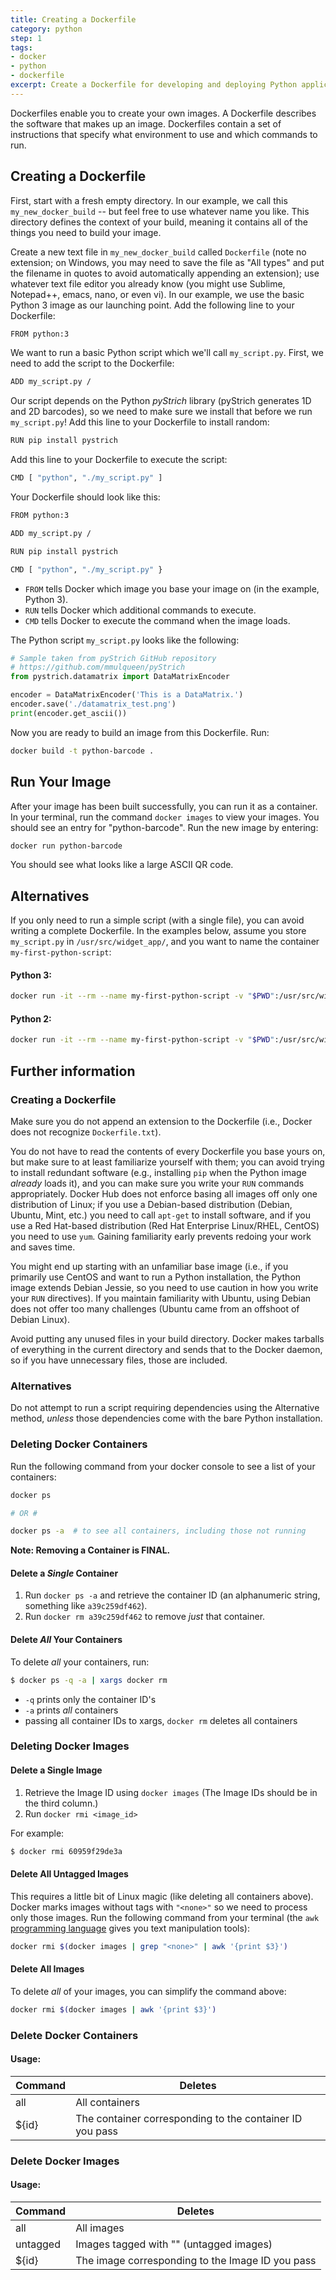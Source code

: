 ```yaml
---
title: Creating a Dockerfile
category: python
step: 1
tags:
- docker
- python
- dockerfile
excerpt: Create a Dockerfile for developing and deploying Python applications.
---
```


Dockerfiles enable you to create your own images. A Dockerfile describes the software that makes up an image. Dockerfiles contain a set of instructions that specify what environment to use and which commands to run.

## Creating a Dockerfile

First, start with a fresh empty directory. In our example, we call this `my_new_docker_build` -- but feel free to use whatever name you like. This directory defines the context of your build, meaning it contains all of the things you need to build your image.

Create a new text file in `my_new_docker_build` called `Dockerfile` (note no extension; on Windows, you may need to save the file as "All types" and put the filename in quotes to avoid automatically appending an extension); use whatever text file editor you already know (you might use Sublime, Notepad++, emacs, nano, or even vi). In our example, we use the basic Python 3 image as our launching point. Add the following line to your Dockerfile: 

```bash
FROM python:3
``` 

We want to run a basic Python script which we'll call `my_script.py`. First, we need to add the script to the Dockerfile:

 ```bash
 ADD my_script.py /
 ```

Our script depends on the Python *pyStrich* library (pyStrich generates 1D and 2D barcodes), so we need to make sure we install that before we run `my_script.py`! Add this line to your Dockerfile to install random:

```bash
RUN pip install pystrich
``` 

Add this line to your Dockerfile to execute the script:

```bash
CMD [ "python", "./my_script.py" ]
```

Your Dockerfile should look like this:

```bash
FROM python:3

ADD my_script.py /

RUN pip install pystrich

CMD [ "python", "./my_script.py" }
```

- `FROM` tells Docker which image you base your image on (in the example, Python 3).
- `RUN` tells Docker which additional commands to execute.
- `CMD` tells Docker to execute the command when the image loads.

The Python script `my_script.py` looks like the following:

```python
# Sample taken from pyStrich GitHub repository
# https://github.com/mmulqueen/pyStrich
from pystrich.datamatrix import DataMatrixEncoder

encoder = DataMatrixEncoder('This is a DataMatrix.')
encoder.save('./datamatrix_test.png')
print(encoder.get_ascii())
```

Now you are ready to build an image from this Dockerfile. Run:

```bash
docker build -t python-barcode .
```

## Run Your Image
After your image has been built successfully, you can run it as a container. In your terminal, run the command `docker images` to view your images. You should see an entry for "python-barcode". Run the new image by entering:

```bash
docker run python-barcode
```

You should see what looks like a large ASCII QR code.

## Alternatives
If you only need to run a simple script (with a single file), you can avoid writing a complete Dockerfile. In the examples below, assume you store `my_script.py` in `/usr/src/widget_app/`, and you want to name the container `my-first-python-script`:

#### Python 3:
```bash
docker run -it --rm --name my-first-python-script -v "$PWD":/usr/src/widget_app python:3 python my_script.py
```

#### Python 2:
```bash
docker run -it --rm --name my-first-python-script -v "$PWD":/usr/src/widget_app python:2 python my_script.py
```

## Further information

### Creating a Dockerfile
Make sure you do not append an extension to the Dockerfile (i.e., Docker does not recognize `Dockerfile.txt`).
 
You do not have to read the contents of every Dockerfile you base yours on, but make sure to at least familiarize yourself with them; you can avoid trying to install redundant software (e.g., installing `pip` when the Python image *already* loads it), and you can make sure you write your `RUN` commands appropriately. Docker Hub does not enforce basing all images off only one distribution of Linux; if you use a Debian-based distribution (Debian, Ubuntu, Mint, etc.) you need to call `apt-get` to install software, and if you use a Red Hat-based distribution (Red Hat Enterprise Linux/RHEL, CentOS) you need to use `yum`. Gaining familiarity early prevents redoing your work and saves time.

You might end up starting with an unfamiliar base image (i.e., if you primarily use CentOS and want to run a Python installation, the Python image extends Debian Jessie, so you need to use caution in how you write your `RUN` directives). If you maintain familiarity with Ubuntu, using Debian does not offer too many challenges (Ubuntu came from an offshoot of Debian Linux).

Avoid putting any unused files in your build directory. Docker makes tarballs of everything in the current directory and sends that to the Docker daemon, so if you have unnecessary files, those are included.

### Alternatives
Do not attempt to run a script requiring dependencies using the Alternative method, *unless* those dependencies come with the bare Python installation.

### Deleting Docker Containers
Run the following command from your docker console to see a list of your containers:

```bash
docker ps

# OR #

docker ps -a  # to see all containers, including those not running
``` 

**Note: Removing a Container is FINAL.**

#### Delete a *Single* Container

1. Run `docker ps -a` and retrieve the container ID (an alphanumeric string, something like `a39c259df462`). 
2. Run `docker rm a39c259df462` to remove *just* that container. 

#### Delete *All* Your Containers

To delete *all* your containers, run:

```bash
$ docker ps -q -a | xargs docker rm
```

- `-q` prints only the container ID's
- `-a` prints *all* containers
- passing all container IDs to xargs, `docker rm` deletes all containers

### Deleting Docker Images

#### Delete a Single Image

1. Retrieve the Image ID using `docker images` (The Image IDs should be in the third column.)
2. Run `docker rmi <image_id>`

For example:

```bash
$ docker rmi 60959f29de3a
```

#### Delete All Untagged Images

This requires a little bit of Linux magic (like deleting all containers above). Docker marks images without tags with `"<none>"` so we need to process only those images. Run the following command from your terminal (the `awk` [programming language](https://en.wikipedia.org/wiki/AWK) gives you text manipulation tools):

```bash
docker rmi $(docker images | grep "<none>" | awk '{print $3}')
```

#### Delete All Images
To delete *all* of your images, you can simplify the command above:

```bash
docker rmi $(docker images | awk '{print $3}')
```

### Delete Docker Containers
#### Usage:

|  Command  |                    Deletes                       |
|-----------|--------------------------------------------------|
| all       | All containers                                       |
| ${id}     | The container corresponding to the container ID you pass |


### Delete Docker Images
#### Usage:

|  Command  |                    Deletes                       |
|-----------|--------------------------------------------------|
| all       | All images                                       |
| untagged  | Images tagged with "<none>" (untagged images)    |
| ${id}     | The image corresponding to the Image ID you pass |

